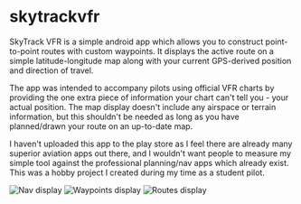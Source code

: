 # skytrackvfr
SkyTrack VFR is a simple android app which allows you to construct point-to-point routes with custom waypoints. It displays the active route on a simple latitude-longitude map along with your current GPS-derived position and direction of travel.

The app was intended to accompany pilots using official VFR charts by providing the one extra piece of information your chart can't tell you - your actual position. The map display doesn't include any airspace or terrain information, but this shouldn't be needed as long as you have planned/drawn your route on an up-to-date map.

I haven't uploaded this app to the play store as I feel there are already many superior aviation apps out there, and I wouldn't want people to measure my simple tool against the professional planning/nav apps which already exist. This was a hobby project I created during my time as a student pilot.

![Nav display](https://raw.githubusercontent.com/george7378/skytrackvfr/master/_img/1.png)
![Waypoints display](https://raw.githubusercontent.com/george7378/skytrackvfr/master/_img/2.png)
![Routes display](https://raw.githubusercontent.com/george7378/skytrackvfr/master/_img/3.png)
